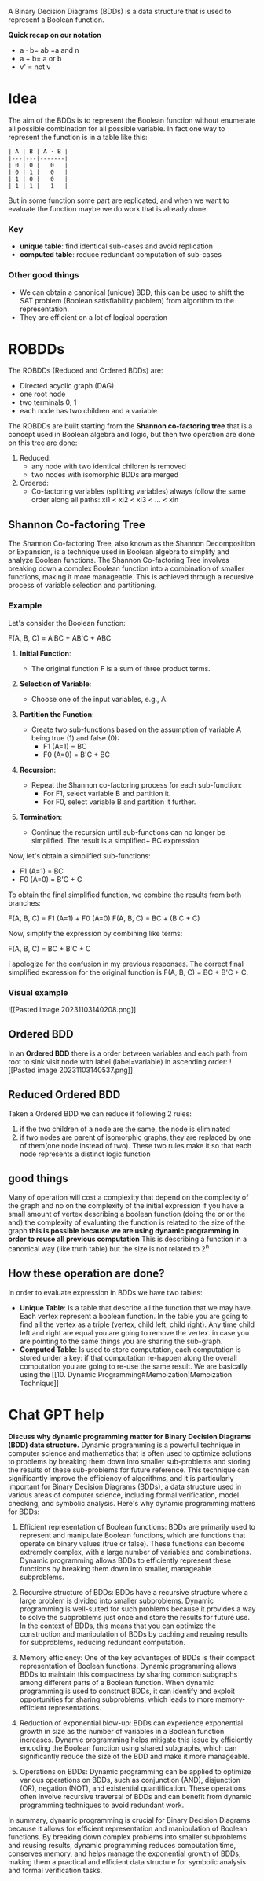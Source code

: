A Binary Decision Diagrams (BDDs) is a data structure that is used to represent a Boolean function.

**Quick recap on our notation**
- a ⋅ b= ab =a and n
- a + b= a or b
- v' = not v

# Idea
The aim of the BDDs is to represent the Boolean function without enumerate all possible combination for all possible variable.
In fact one way to represent the function is in a table like this:

```
| A | B | A ⋅ B |
|---|---|-------|
| 0 | 0 |   0   |
| 0 | 1 |   0   |
| 1 | 0 |   0   |
| 1 | 1 |   1   |
```
But in some function some part are replicated, and when we want to evaluate the function maybe we do work that is already done.

### Key
- **unique table**: find identical sub-cases and avoid replication
- **computed table**: reduce redundant computation of sub-cases

### Other good things
- We can obtain a canonical (unique) BDD, this can be used to shift the SAT problem (Boolean satisfiability problem) from algorithm to the representation. 
- They are efficient on a lot of logical operation

# ROBDDs
The ROBDDs (Reduced and Ordered BDDs) are:
- Directed acyclic graph (DAG)
- one root node 
- two terminals 0, 1
- each node has two children and a variable

The ROBDDs are built starting from the **Shannon co-factoring tree** that is a concept used in Boolean algebra and logic, but then two operation are done on this tree are done:
1. Reduced:
	- any node with two identical children is removed
	-  two nodes with isomorphic BDDs are merged
2. Ordered:
	- Co-factoring variables (splitting variables) always follow the same order along all paths: xi1 < xi2 < xi3 < ... < xin

## Shannon Co-factoring Tree

The Shannon Co-factoring Tree, also known as the Shannon Decomposition or Expansion, is a technique used in Boolean algebra to simplify and analyze Boolean functions.
The Shannon Co-factoring Tree involves breaking down a complex Boolean function into a combination of smaller functions, making it more manageable. This is achieved through a recursive process of variable selection and partitioning.

### Example

Let's consider the Boolean function:

F(A, B, C) = A'BC + AB'C + ABC

1. **Initial Function**:
   - The original function F is a sum of three product terms.

2. **Selection of Variable**:
   - Choose one of the input variables, e.g., A.

3. **Partition the Function**:
   - Create two sub-functions based on the assumption of variable A being true (1) and false (0):
     - F1 (A=1) = BC
     - F0 (A=0) = B'C + BC

4. **Recursion**:
   - Repeat the Shannon co-factoring process for each sub-function:
     - For F1, select variable B and partition it.
     - For F0, select variable B and partition it further.

5. **Termination**:
   - Continue the recursion until sub-functions can no longer be simplified. The result is a simplified+ BC expression.

Now, let's obtain a simplified sub-functions:

- F1 (A=1) = BC
- F0 (A=0) = B'C + C

To obtain the final simplified function, we combine the results from both branches:

F(A, B, C) = F1 (A=1) + F0 (A=0) F(A, B, C) = BC + (B'C + C)

Now, simplify the expression by combining like terms:

F(A, B, C) = BC + B'C + C

I apologize for the confusion in my previous responses. The correct final simplified expression for the original function is F(A, B, C) = BC + B'C + C.

### Visual example

![[Pasted image 20231103140208.png]]

## Ordered BDD
In an **Ordered BDD** there is a order between variables and each path from root to sink visit node with label (label=variable) in ascending order:
![[Pasted image 20231103140537.png]]
## Reduced Ordered BDD
Taken a Ordered BDD we can reduce it following 2 rules:
1. if the two children of a node are the same, the node is eliminated 
2. if two nodes are parent of isomorphic graphs, they are replaced by one of them(one node instead of two). These two rules make it so that each node represents a distinct logic function

## good things
Many of operation will cost a complexity that depend on the complexity of the graph and no on the complexity of the initial expression
if you have a small amount of vertex describing a boolean function (doing the or or the and) the complexity of evaluating the function is related to the size of the graph
**this is possible because we are using dynamic programming in order to reuse all previous computation**
This is describing a function in a canonical way (like truth table) but the size is not related to 2<sup>n</sup>
## How these operation are done?
In order to evaluate expression in BDDs we have two tables:
- **Unique Table**: Is a table that describe all the function that we may have. Each vertex represent a boolean function. In the table you are going to find all the vertex as a triple (vertex, child left, child right). Any time child left and right are equal you are going to remove the vertex. in case you are pointing to the same things you are sharing the sub-graph.
- **Computed Table**: Is used to store computation, each computation is stored under a key: if that computation re-happen along the overall computation you are going to re-use the same result.
  We are basically using the [[10.  Dynamic Programming#Memoization|Memoization Technique]]





# Chat GPT help
**Discuss why dynamic programming matter for Binary Decision Diagrams (BDD) data structure.**
Dynamic programming is a powerful technique in computer science and mathematics that is often used to optimize solutions to problems by breaking them down into smaller sub-problems and storing the results of these sub-problems for future reference. This technique can significantly improve the efficiency of algorithms, and it is particularly important for Binary Decision Diagrams (BDDs), a data structure used in various areas of computer science, including formal verification, model checking, and symbolic analysis. Here's why dynamic programming matters for BDDs:

1. Efficient representation of Boolean functions: BDDs are primarily used to represent and manipulate Boolean functions, which are functions that operate on binary values (true or false). These functions can become extremely complex, with a large number of variables and combinations. Dynamic programming allows BDDs to efficiently represent these functions by breaking them down into smaller, manageable subproblems.
    
2. Recursive structure of BDDs: BDDs have a recursive structure where a large problem is divided into smaller subproblems. Dynamic programming is well-suited for such problems because it provides a way to solve the subproblems just once and store the results for future use. In the context of BDDs, this means that you can optimize the construction and manipulation of BDDs by caching and reusing results for subproblems, reducing redundant computation.
    
3. Memory efficiency: One of the key advantages of BDDs is their compact representation of Boolean functions. Dynamic programming allows BDDs to maintain this compactness by sharing common subgraphs among different parts of a Boolean function. When dynamic programming is used to construct BDDs, it can identify and exploit opportunities for sharing subproblems, which leads to more memory-efficient representations.
    
4. Reduction of exponential blow-up: BDDs can experience exponential growth in size as the number of variables in a Boolean function increases. Dynamic programming helps mitigate this issue by efficiently encoding the Boolean function using shared subgraphs, which can significantly reduce the size of the BDD and make it more manageable.
    
5. Operations on BDDs: Dynamic programming can be applied to optimize various operations on BDDs, such as conjunction (AND), disjunction (OR), negation (NOT), and existential quantification. These operations often involve recursive traversal of BDDs and can benefit from dynamic programming techniques to avoid redundant work.
    

In summary, dynamic programming is crucial for Binary Decision Diagrams because it allows for efficient representation and manipulation of Boolean functions. By breaking down complex problems into smaller subproblems and reusing results, dynamic programming reduces computation time, conserves memory, and helps manage the exponential growth of BDDs, making them a practical and efficient data structure for symbolic analysis and formal verification tasks.